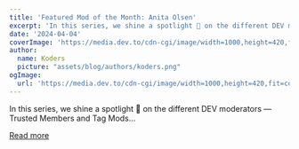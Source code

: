 ```yaml
---
title: 'Featured Mod of the Month: Anita Olsen'
excerpt: 'In this series, we shine a spotlight 🔦 on the different DEV moderators — Trusted Members and Tag Mods...'
date: '2024-04-04'
coverImage: 'https://media.dev.to/cdn-cgi/image/width=1000,height=420,fit=cover,gravity=auto,format=auto/https%3A%2F%2Fdev-to-uploads.s3.amazonaws.com%2Fuploads%2Farticles%2Fv8tcsluxwurp6ox8ekw5.jpeg'
author:
  name: Koders
  picture: "assets/blog/authors/koders.png"
ogImage:
  url: 'https://media.dev.to/cdn-cgi/image/width=1000,height=420,fit=cover,gravity=auto,format=auto/https%3A%2F%2Fdev-to-uploads.s3.amazonaws.com%2Fuploads%2Farticles%2Fv8tcsluxwurp6ox8ekw5.jpeg'
---
```


In this series, we shine a spotlight 🔦 on the different DEV moderators — Trusted Members and Tag Mods...

[Read more](https://dev.to/devteam/featured-mod-of-the-month-anita-olsen-10jn)

